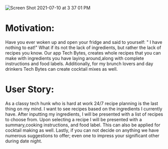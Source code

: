 






![Screen Shot 2021-07-10 at 3 37 01 PM](https://user-images.githubusercontent.com/85806673/125174661-05495200-e195-11eb-8a24-c2ea8f503663.png)









# Motivation:
Have you ever woken up and open your fridge and said to yourself: " I have nothing to eat!" What if its not the lack of ingredients, but rather the lack of recipes you know. Our app Tech Bytes, creates whole recipes that you can make with ingredients you have laying around,along with complete instructions and food labels. Additionally, for my brunch lovers and day drinkers Tech Bytes can create cocktail mixes as well.

# User Story:
As a classy tech hunk who is hard at work 24/7 recipe planning is the last thing on my mind. I want to see recipes based on the ingredients I currently have. After inputting my ingredients, I will be presented with a list of recipes to choose from. Upon selecting a recipe I will be presented with a summary,cooking instructions, and food label. This can also be applied for cocktail making as well. Lastly, if you can not decide on anything we have numerous suggestions to offer; even one to impress your significant other during date night.
